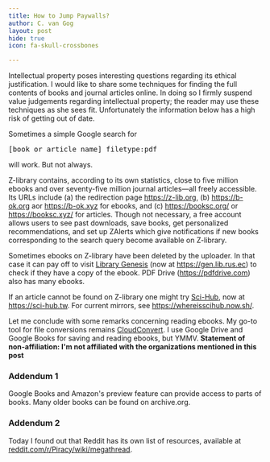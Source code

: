 ```yaml
---
title: How to Jump Paywalls?
author: C. van Gog
layout: post
hide: true
icon: fa-skull-crossbones

---
```

<p>Intellectual property poses interesting questions regarding its ethical justification. I would like to share some techniques for finding the full contents of books and journal articles online. In doing so I firmly suspend value judgements regarding intellectual property; the reader may use these techniques as she sees fit. Unfortunately the information below has a high risk of getting out of date.</p>

<p>Sometimes a simple Google search for <pre>[book or article name] filetype:pdf</pre> will work. But not always.</p>

<p>Z-library contains, according to its own statistics, close to five million ebooks and over seventy-five million journal articles&mdash;all freely accessible. Its URLs include (a) the redirection page <a href="https://z-lib.org">https://z-lib.org</a>, (b) <a href="https://b-ok.org">https://b-ok.org</a> aor <a href="https://b-ok.xyz">https://b-ok.xyz</a> for ebooks, and (c) <a href="https://booksc.org/">https://booksc.org/</a> or <a href="https://booksc.xyz/">https://booksc.xyz/</a> for articles. Though not necessary, a free account allows users to see past downloads, save books, get personalized recommendations, and set up ZAlerts which give notifications if new books corresponding to the search query become available on Z-library.</p>

<p>Sometimes ebooks on Z-library have been deleted by the uploader. In that case it can pay off to visit <a href="https://www.wikiwand.com/en/Library_Genesis">Library Genesis</a> (now at <a href="https://gen.lib.rus.ec">https://gen.lib.rus.ec</a>) to check if they have a copy of the ebook. PDF Drive (<a href="https://pdfdrive.com">https://pdfdrive.com</a>) also has many ebooks.</p>

<p>If an article cannot be found on Z-library one might try <a href="https://www.wikiwand.com/en/Sci-Hub">Sci-Hub</a>, now at <a href="https://sci-hub.tw">https://sci-hub.tw</a>. For current mirrors, see <a href="https://whereisscihub.now.sh/">https://whereisscihub.now.sh/</a>.</p>

<p>Let me conclude with some remarks concerning reading ebooks. My go-to tool for file conversions remains <a href="https://cloudconvert.com">CloudConvert</a>. I use Google Drive and Google Books for saving and reading ebooks, but YMMV. <b>Statement of non-affiliation: I'm not affiliated with the organizations mentioned in this post</b></p>

<h3>Addendum 1</h3>
<p>Google Books and Amazon's preview feature can provide access to parts of books. Many older books can be found on archive.org.</p>

<h3>Addendum 2</h3>
<p>Today I found out that Reddit has its own list of resources, available at <a href="https://www.reddit.com/r/Piracy/wiki/megathread">reddit.com/r/Piracy/wiki/megathread</a>.</p>
